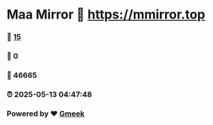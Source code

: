 # Maa Mirror :link: https://mmirror.top 
### :page_facing_up: [15](https://mmirror.top/tag.html) 
### :speech_balloon: 0 
### :hibiscus: 46665 
### :alarm_clock: 2025-05-13 04:47:48 
### Powered by :heart: [Gmeek](https://github.com/Meekdai/Gmeek)
